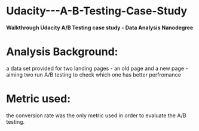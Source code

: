 # Udacity---A-B-Testing-Case-Study
**Walkthrough Udacity A/B Testing case study - Data Analysis Nanodegree**
# Analysis Background:
a data set provided for two landing pages - an old page and a new page - aiming two run A/B testing to check which one has better perfromance

# Metric used:
the conversion rate was the only metric used in order to evaluate the A/B testing.


